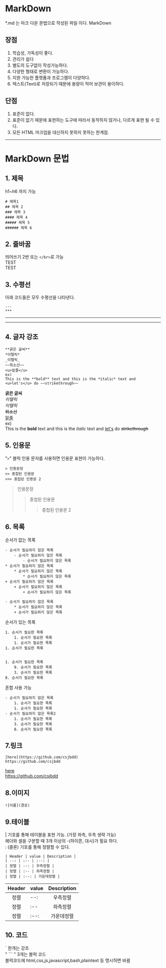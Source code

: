 # MarkDown
*.md 는 마크 다운 문법으로 작성된 파일 이다.
MarkDown  
## 장점
1. 학습성, 가독성이 좋다.
2. 관리가 쉽다
3. 별도의 도구없이 작성가능하다.
4. 다양한 형태로 변환이 가능하다.
5. 지원 가능한 플랫폼과 프로그램이 다양하다.
6. 텍스트(Text)로 저장되기 때문에 용량이 적어 보관이 용이하다.
## 단점  
1. 표준이 없다. 
2. 표준이 없기 때문에 표현하는 도구에 따라서 동작하지 않거나, 다르게 표현 될 수 있다.
3. 모든 HTML 마크업을 대신하지 못하지 못하는 한계점. 

---
# MarkDown 문법  

## 1. 제목  
h1~h6 까지 가능 
```
# 제목1
## 제목 2
### 제목 3
#### 제목 4
##### 제목 5
###### 제목 6
```
## 2. 줄바꿈  
띄어쓰기 2번 또는 `</br>`로 가능  
TEST  
TEST  
## 3. 수평선  
아래 코드들은 모두 수평선을 나타낸다. 
```
---
***
```   
---
***
## 4. 글자 강조  
```
**굵은 글씨**  
*이텔릭*  
_이탤릭_  
~~취소선~~  
<u>밑줄</u>  
ex)  
This is the **bold** text and this is the *italic* text and <u>let's</u> do ~~strikethrough~~
```
**굵은 글씨**  
*이텔릭*  
_이탤릭_  
~~취소선~~  
<u>밑줄</u>  
ex)  
This is the **bold** text and this is the *italic* text and <u>let's</u> do ~~strikethrough~~  
## 5. 인용문
"`>`"  블럭 인용 문자를 사용하면 인용문 표현이 가능하다.
```
> 인용문장
>> 중첩된 인용문
>>> 중첩된 인용문 2
```
> 인용문장
>> 중첩된 인용문
>>> 중첩된 인용문 2
## 6. 목록  
순서가 없는 목록
```
- 순서가 필요하지 않은 목록
    - 순서가 필요하지 않은 목록
        - 순서가 필요하지 않은 목록
* 순서가 필요하지 않은 목록
    * 순서가 필요하지 않은 목록
        * 순서가 필요하지 않은 목록
+ 순서가 필요하지 않은 목록
    + 순서가 필요하지 않은 목록
        + 순서가 필요하지 않은 목록

- 순서가 필요하지 않은 목록
    * 순서가 필요하지 않은 목록
    + 순서가 필요하지 않은 목록
```  
순서가 있는 목록  
```
1. 순서가 필요한 목록
    1. 순서가 필요한 목록
    1. 순서가 필요한 목록
1. 순서가 필요한 목록


1. 순서가 필요한 목록
    9. 순서가 필요한 목록
    3. 순서가 필요한 목록
8. 순서가 필요한 목록
```  
혼합 사용 가능
```
- 순서가 필요하지 않은 목록
    1. 순서가 필요한 목록
    1. 순서가 필요한 목록
- 순서가 필요하지 않은 목록2
    1. 순서가 필요한 목록
    3. 순서가 필요한 목록
    8. 순서가 필요한 목록
```  
## 7.링크  
```
[here](https://github.com/csjbdd)
https://github.com/csjbdd  
```
[here](https://github.com/csjbdd)  
https://github.com/csjbdd  

## 8.이미지  
```
![이름](경로)
```  
## 9.테이블  
| 기호를 통해 테이블을 표현 가능. (가장 좌측, 우측 생략 가능)  
헤더와 셀을 구분할 때 3개 이상의 -(하이픈, 대시)가 필요 하다.  
: (콜론) 기호를 통해 정렬할 수 있다.  
```
| Header | value | Description |
| --: | :-- | :--: |
| 정렬 | --: | 우측정렬 |
| 정렬 | :-- | 좌측정렬 |
| 정렬 | :--: | 가운데정렬 |
```
| Header | value | Description |
| :--: | :-- | :--: |
| 정렬 | --: | 우측정렬 |
| 정렬 | :-- | 좌측정렬 |
| 정렬 | :--: | 가운데정렬 |  
## 10. 코드
` 한개는 강조  
" ``` " 3개는 블럭 코드  
블럭코드에 html,css,js,javascript,bash,plaintext 등 명시하면 바뀜 



